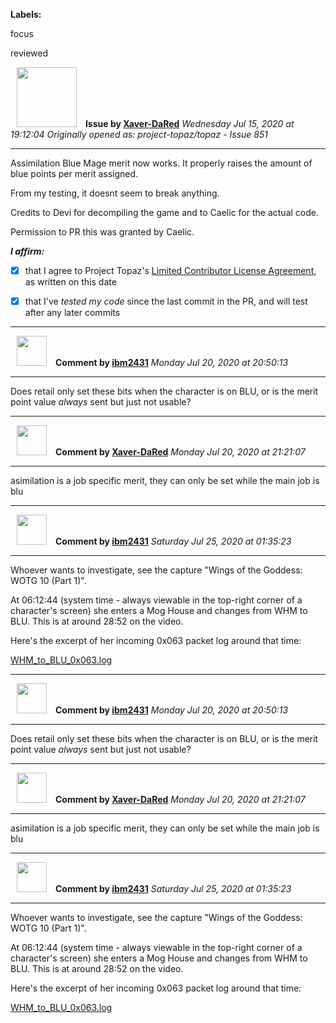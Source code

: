 **Labels:**

focus

reviewed



<a href="https://github.com/Xaver-DaRed"><img src="https://avatars2.githubusercontent.com/u/60053999?v=4" width="96" height="96" hspace="10"></img></a> **Issue by [Xaver-DaRed](https://github.com/Xaver-DaRed)**
_Wednesday Jul 15, 2020 at 19:12:04_
_Originally opened as: project-topaz/topaz - Issue 851_

----

Assimilation Blue Mage merit now works. It properly raises the amount of blue points per merit assigned.
From my testing, it doesnt seem to break anything.

Credits to Devi for decompiling the game and to Caelic for the actual code.
Permission to PR this was granted by Caelic.

<!-- place 'x' mark between square [] brackets to affirm: -->
**_I affirm:_**
- [x] that I agree to Project Topaz's [Limited Contributor License Agreement](http://project-topaz.com/blob/release/CONTRIBUTOR_AGREEMENT.md), as written on this date
- [x] that I've _tested my code_ since the last commit in the PR, and will test after any later commits




----
<a href="https://github.com/ibm2431"><img src="https://avatars3.githubusercontent.com/u/13112942?v=4" width="48" height="48" hspace="10"></img></a> **Comment by [ibm2431](https://github.com/ibm2431)**
_Monday Jul 20, 2020 at 20:50:13_

----

Does retail only set these bits when the character is on BLU, or is the merit point value _always_ sent but just not usable?


----
<a href="https://github.com/Xaver-DaRed"><img src="https://avatars2.githubusercontent.com/u/60053999?v=4" width="48" height="48" hspace="10"></img></a> **Comment by [Xaver-DaRed](https://github.com/Xaver-DaRed)**
_Monday Jul 20, 2020 at 21:21:07_

----

asimilation is a job specific merit, they can only be set while the main job is blu


----
<a href="https://github.com/ibm2431"><img src="https://avatars3.githubusercontent.com/u/13112942?v=4" width="48" height="48" hspace="10"></img></a> **Comment by [ibm2431](https://github.com/ibm2431)**
_Saturday Jul 25, 2020 at 01:35:23_

----

Whoever wants to investigate, see the capture "Wings of the Goddess: WOTG 10 (Part 1)".

At 06:12:44 (system time - always viewable in the top-right corner of a character's screen) she enters a Mog House and changes from WHM to BLU. This is at around 28:52 on the video.

Here's the excerpt of her incoming 0x063 packet log around that time:
[WHM_to_BLU_0x063.log](https://github.com/project-topaz/topaz/files/4974746/WHM_to_BLU_0x063.log)


----
<a href="https://github.com/ibm2431"><img src="https://avatars3.githubusercontent.com/u/13112942?v=4" width="48" height="48" hspace="10"></img></a> **Comment by [ibm2431](https://github.com/ibm2431)**
_Monday Jul 20, 2020 at 20:50:13_

----

Does retail only set these bits when the character is on BLU, or is the merit point value _always_ sent but just not usable?


----
<a href="https://github.com/Xaver-DaRed"><img src="https://avatars2.githubusercontent.com/u/60053999?v=4" width="48" height="48" hspace="10"></img></a> **Comment by [Xaver-DaRed](https://github.com/Xaver-DaRed)**
_Monday Jul 20, 2020 at 21:21:07_

----

asimilation is a job specific merit, they can only be set while the main job is blu


----
<a href="https://github.com/ibm2431"><img src="https://avatars3.githubusercontent.com/u/13112942?v=4" width="48" height="48" hspace="10"></img></a> **Comment by [ibm2431](https://github.com/ibm2431)**
_Saturday Jul 25, 2020 at 01:35:23_

----

Whoever wants to investigate, see the capture "Wings of the Goddess: WOTG 10 (Part 1)".

At 06:12:44 (system time - always viewable in the top-right corner of a character's screen) she enters a Mog House and changes from WHM to BLU. This is at around 28:52 on the video.

Here's the excerpt of her incoming 0x063 packet log around that time:
[WHM_to_BLU_0x063.log](https://github.com/project-topaz/topaz/files/4974746/WHM_to_BLU_0x063.log)
